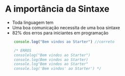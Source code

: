 # A importância da Sintaxe 

* Toda linguagem tem
* Uma boa comunicação necessita de uma boa sintaxe
* 82% dos erros para iniciantes em programação

```js
    console.log("Bem vindos ao Starter") //correto

    /* ERROS 
    consolelog("Bem vindos ao Starter")
    console.log(Bem vindos ao Starter) 
    console.log"Bem vindos ao Starter" 
    console.log('Bem vindos' ao Starter') */
```